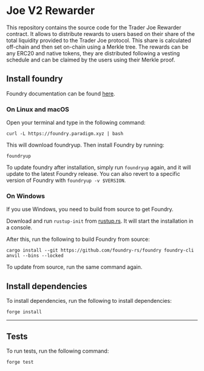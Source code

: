 # Joe V2 Rewarder

This repository contains the source code for the Trader Joe Rewarder contract.
It allows to distribute rewards to users based on their share of the total liquidity provided to the Trader Joe protocol.
This share is calculated off-chain and then set on-chain using a Merkle tree.
The rewards can be any ERC20 and native tokens, they are distributed following a vesting schedule and can be claimed by the users using their Merkle proof.

## Install foundry

Foundry documentation can be found [here](https://book.getfoundry.sh/forge/index.html).

### On Linux and macOS

Open your terminal and type in the following command:

```
curl -L https://foundry.paradigm.xyz | bash
```

This will download foundryup. Then install Foundry by running:

```
foundryup
```

To update foundry after installation, simply run `foundryup` again, and it will update to the latest Foundry release.
You can also revert to a specific version of Foundry with `foundryup -v $VERSION`.

### On Windows

If you use Windows, you need to build from source to get Foundry.

Download and run `rustup-init` from [rustup.rs](https://rustup.rs/). It will start the installation in a console.

After this, run the following to build Foundry from source:

```
cargo install --git https://github.com/foundry-rs/foundry foundry-cli anvil --bins --locked
```

To update from source, run the same command again.

## Install dependencies

To install dependencies, run the following to install dependencies:

```
forge install
```

---

## Tests

To run tests, run the following command:

```
forge test
```
